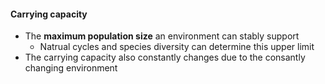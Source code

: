 #### Carrying capacity 
- The **maximum population size** an environment can stably support 
	- Natrual cycles and species diversity can determine this upper limit 
- The carrying capacity also constantly changes due to the consantly changing environment 
